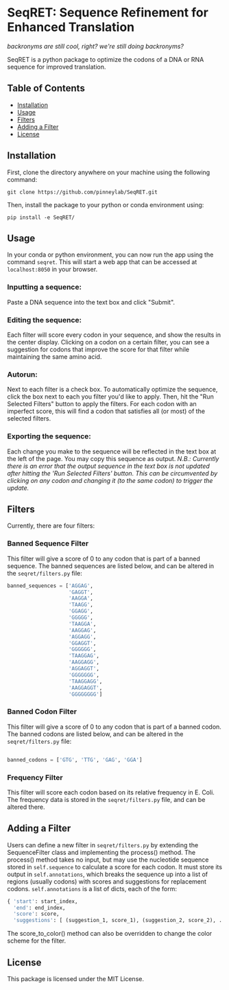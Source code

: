 # SeqRET: Sequence Refinement for Enhanced Translation
*backronyms are still cool, right? we're still doing backronyms?*

SeqRET is a python package to optimize the codons of a DNA or RNA sequence for improved translation.


## Table of Contents

- [Installation](#installation)
- [Usage](#usage)
- [Filters](#filters)
- [Adding a Filter](#adding-a-filter)
- [License](#license)

## Installation

First, clone the directory anywhere on your machine using the following command:

```git clone https://github.com/pinneylab/SeqRET.git```

Then, install the package to your python or conda environment using:

```pip install -e SeqRET/```


## Usage

In your conda or python environment, you can now run the app using the command `seqret`.
This will start a web app that can be accessed at `localhost:8050` in your browser.

### Inputting a sequence:
Paste a DNA sequence into the text box and click "Submit".

### Editing the sequence:
Each filter will score every codon in your sequence, and show the results in the center display.
Clicking on a codon on a certain filter, you can see a suggestion for codons that improve the score for that filter while maintaining the same amino acid.

### Autorun:
Next to each filter is a check box. To automatically optimize the sequence, click the box next to each you filter you'd like to apply.
Then, hit the "Run Selected Filters" button to apply the filters. For each codon with an imperfect score, this will find a codon that satisfies all (or most) of the selected filters.

### Exporting the sequence:
Each change you make to the sequence will be reflected in the text box at the left of the page. You may copy this sequence as output.
*N.B.: Currently there is an error that the output sequence in the text box is not updated after hitting the 'Run Selected Filters' button. This can be circumvented by clicking on any codon and changing it (to the same codon) to trigger the update.*


## Filters

Currently, there are four filters:

### Banned Sequence Filter
This filter will give a score of 0 to any codon that is part of a banned sequence. The banned sequences are listed below, and can be altered in the `seqret/filters.py` file:
    
```python
banned_sequences = ['AGGAG', 
                    'GAGGT', 
                    'AAGGA', 
                    'TAAGG', 
                    'GGAGG', 
                    'GGGGG', 
                    'TAAGGA', 
                    'AAGGAG', 
                    'AGGAGG', 
                    'GGAGGT', 
                    'GGGGGG', 
                    'TAAGGAG', 
                    'AAGGAGG', 
                    'AGGAGGT', 
                    'GGGGGGG', 
                    'TAAGGAGG', 
                    'AAGGAGGT', 
                    'GGGGGGGG']
```

### Banned Codon Filter
This filter will give a score of 0 to any codon that is part of a banned codon. The banned codons are listed below, and can be altered in the `seqret/filters.py` file:

```python

banned_codons = ['GTG', 'TTG', 'GAG', 'GGA']
```

### Frequency Filter
This filter will score each codon based on its relative frequency in E. Coli. The frequency data is stored in the `seqret/filters.py` file, and can be altered there.

## Adding a Filter

Users can define a new filter in `seqret/filters.py` by extending the SequenceFilter class and implementing the process() method.
The process() method takes no input, but may use the nucleotide sequence stored in `self.sequence` to calculate a score for each codon.
It must store its output in `self.annotations`, which breaks the sequence up into a list of regions (usually codons) with scores and suggestions for replacement codons.
`self.annotations` is a list of dicts, each of the form:
```python
{ 'start': start_index,
  'end': end_index,
  'score': score,
  'suggestions': [ (suggestion_1, score_1), (suggestion_2, score_2), ... ]}
```

The score_to_color() method can also be overridden to change the color scheme for the filter.

## License

This package is licensed under the MIT License.